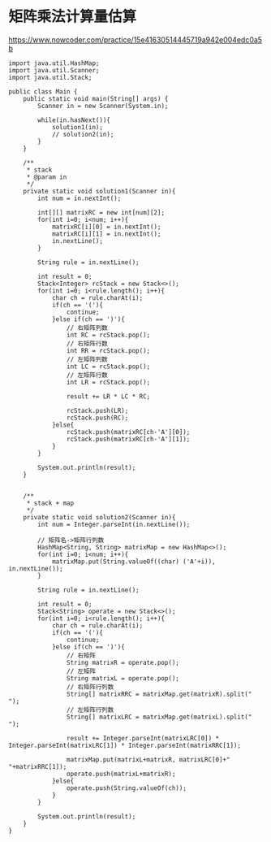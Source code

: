 # 矩阵乘法计算量估算
https://www.nowcoder.com/practice/15e41630514445719a942e004edc0a5b

    import java.util.HashMap;
    import java.util.Scanner;
    import java.util.Stack;
    
    public class Main {
        public static void main(String[] args) {
            Scanner in = new Scanner(System.in);
    
            while(in.hasNext()){
                solution1(in);
                // solution2(in);
            }
        }
    
        /**
         * stack
         * @param in
         */
        private static void solution1(Scanner in){
            int num = in.nextInt();
    
            int[][] matrixRC = new int[num][2];
            for(int i=0; i<num; i++){
                matrixRC[i][0] = in.nextInt();
                matrixRC[i][1] = in.nextInt();
                in.nextLine();
            }
    
            String rule = in.nextLine();
    
            int result = 0;
            Stack<Integer> rcStack = new Stack<>();
            for(int i=0; i<rule.length(); i++){
                char ch = rule.charAt(i);
                if(ch == '('){
                    continue;
                }else if(ch == ')'){
                    // 右矩阵列数
                    int RC = rcStack.pop();
                    // 右矩阵行数
                    int RR = rcStack.pop();
                    // 左矩阵列数
                    int LC = rcStack.pop();
                    // 左矩阵行数
                    int LR = rcStack.pop();
    
                    result += LR * LC * RC;
    
                    rcStack.push(LR);
                    rcStack.push(RC);
                }else{
                    rcStack.push(matrixRC[ch-'A'][0]);
                    rcStack.push(matrixRC[ch-'A'][1]);
                }
            }
    
            System.out.println(result);
        }
    
    
        /**
         * stack + map
         */
        private static void solution2(Scanner in){
            int num = Integer.parseInt(in.nextLine());
    
            // 矩阵名->矩阵行列数
            HashMap<String, String> matrixMap = new HashMap<>();
            for(int i=0; i<num; i++){
                matrixMap.put(String.valueOf((char) ('A'+i)), in.nextLine());
            }
    
            String rule = in.nextLine();
    
            int result = 0;
            Stack<String> operate = new Stack<>();
            for(int i=0; i<rule.length(); i++){
                char ch = rule.charAt(i);
                if(ch == '('){
                    continue;
                }else if(ch == ')'){
                    // 右矩阵
                    String matrixR = operate.pop();
                    // 左矩阵
                    String matrixL = operate.pop();
                    // 右矩阵行列数
                    String[] matrixRRC = matrixMap.get(matrixR).split(" ");
                    // 左矩阵行列数
                    String[] matrixLRC = matrixMap.get(matrixL).split(" ");
                    
                    result += Integer.parseInt(matrixLRC[0]) * Integer.parseInt(matrixLRC[1]) * Integer.parseInt(matrixRRC[1]);
                    
                    matrixMap.put(matrixL+matrixR, matrixLRC[0]+" "+matrixRRC[1]);
                    operate.push(matrixL+matrixR);
                }else{
                    operate.push(String.valueOf(ch));
                }
            }
    
            System.out.println(result);
        }
    }
    

